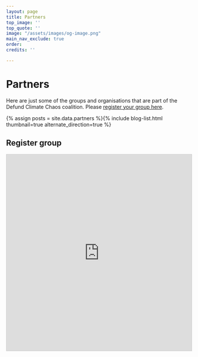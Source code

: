 ```yaml
---
layout: page
title: Partners
top_image: ''
top_quote: ''
image: "/assets/images/og-image.png"
main_nav_exclude: true
order:
credits: ''

---
```

# Partners

Here are just some of the groups and organisations that are part of the Defund Climate Chaos coalition. Please [register your group here](https://airtable.com/shrgvGc0v5EnhbWxu).

{% assign posts = site.data.partners %}{% include blog-list.html thumbnail=true alternate_direction=true %}

## Register group

<script src="https://static.airtable.com/js/embed/embed_snippet_v1.js"></script><iframe class="airtable-embed airtable-dynamic-height" src="https://airtable.com/embed/shrgvGc0v5EnhbWxu?backgroundColor=red" frameborder="0" onmousewheel="" width="100%" height="533" style="background: transparent; border: 1px solid #ccc;"></iframe>
